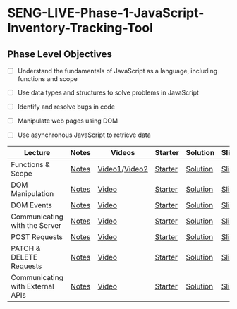 # SENG-LIVE-Phase-1-JavaScript-Inventory-Tracking-Tool
## Phase Level Objectives
- [ ] Understand the fundamentals of JavaScript as a language, including functions and scope
- [ ] Use data types and structures to solve problems in JavaScript
- [ ] Identify and resolve bugs in code
- [ ] Manipulate web pages using DOM
- [ ] Use asynchronous JavaScript to retrieve data


| Lecture                          |                                                        Notes                                                         | Videos      | Starter      | Solution      | Slides      |
| -------------------------------- | :------------------------------------------------------------------------------------------------------------------: | ----------- | ------------ | ------------- | ----------- |
| Functions & Scope                | [Notes](https://docs.google.com/document/d/1_zpuS3HaQoqdAnVL4dSTCmFpJqGXNGgKi8AzS_25S0I/edit#heading=h.soz4ebo9uzul) | [Video1](https://www.youtube.com/watch?v=BmVjGFeoOkw)/[Video2](https://www.youtube.com/watch?v=cikY3mX6Wik)  | [Starter](https://github.com/learn-co-students/se-west-042224-Phase-1-JavaScript-Inventory-Tool/tree/main) | [Solution](https://github.com/learn-co-students/se-west-042224-Phase-1-JavaScript-Inventory-Tool/tree/01_solution/01_Functions_%26_Scope) | [Slides](https://raw.githack.com/learn-co-students/se-west-042224-Phase-1-JavaScript-Inventory-Tool/main/01_Functions_&_Scope/assets/export/index.html) |
| DOM Manipulation                 | [Notes](https://docs.google.com/document/d/1_zpuS3HaQoqdAnVL4dSTCmFpJqGXNGgKi8AzS_25S0I/edit#heading=h.soz4ebo9uzul) | [Video](https://www.youtube.com/watch?v=Sw6fR1NtTkY) | [Starter](https://github.com/learn-co-students/se-west-042224-Phase-1-JavaScript-Inventory-Tool/tree/main/02_DOM_Manipulation) | [Solution](https://github.com/learn-co-students/se-west-042224-Phase-1-JavaScript-Inventory-Tool/tree/02_solution/02_DOM_Manipulation) | [Slides](https://raw.githack.com/learn-co-students/se-west-042224-Phase-1-JavaScript-Inventory-Tool/main/02_DOM_Manipulation/assets/export/index.html) |
| DOM Events                       | [Notes](https://docs.google.com/document/d/1_zpuS3HaQoqdAnVL4dSTCmFpJqGXNGgKi8AzS_25S0I/edit#heading=h.soz4ebo9uzul) | [Video](https://www.youtube.com/watch?v=GBo0ftdxJFw) | [Starter](https://github.com/learn-co-students/se-west-042224-Phase-1-JavaScript-Inventory-Tool/tree/main) | [Solution](https://github.com/learn-co-students/se-west-042224-Phase-1-JavaScript-Inventory-Tool/tree/03_solution/03_DOM_Events) | [Slides](https://raw.githack.com/learn-co-students/se-west-042224-Phase-1-JavaScript-Inventory-Tool/main/03_DOM_Events/assets/export/index.html?q=Jessica) |
| Communicating with the Server    | [Notes](https://docs.google.com/document/d/1_zpuS3HaQoqdAnVL4dSTCmFpJqGXNGgKi8AzS_25S0I/edit#heading=h.soz4ebo9uzul) | [Video](# ) | [Starter](#) | [Solution](#) | [Slides](#) |
| POST Requests                    | [Notes](https://docs.google.com/document/d/1_zpuS3HaQoqdAnVL4dSTCmFpJqGXNGgKi8AzS_25S0I/edit#heading=h.soz4ebo9uzul) | [Video](# ) | [Starter](#) | [Solution](#) | [Slides](#) |
| PATCH & DELETE Requests          | [Notes](https://docs.google.com/document/d/1_zpuS3HaQoqdAnVL4dSTCmFpJqGXNGgKi8AzS_25S0I/edit#heading=h.soz4ebo9uzul) | [Video](# ) | [Starter](#) | [Solution](#) | [Slides](#) |
| Communicating with External APIs | [Notes](https://docs.google.com/document/d/1_zpuS3HaQoqdAnVL4dSTCmFpJqGXNGgKi8AzS_25S0I/edit#heading=h.soz4ebo9uzul) | [Video](# ) | [Starter](#) | [Solution](#) | [Slides](#) |